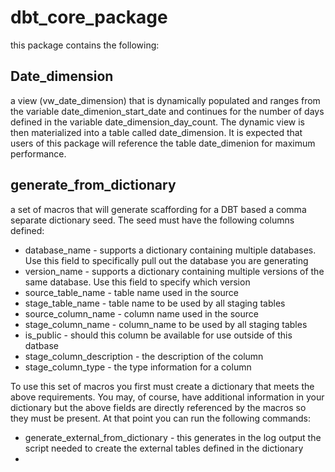 # dbt_core_package
this package contains the following:

## Date_dimension 
a view (vw_date_dimension) that is dynamically populated and ranges from the variable date_dimenion_start_date and continues for the number of days defined in the variable date_dimension_day_count. The dynamic view is then materialized into a table called date_dimension. It is expected that users of this package will reference the table date_dimenion for maximum performance.

## generate_from_dictionary
a set of macros that will generate scaffording for a DBT based a comma separate dictionary seed. The seed must have the following columns defined:
* database_name - supports a dictionary containing multiple databases. Use this field to specifically pull out the database you are generating
* version_name - supports a dictionary containing multiple versions of the same database. Use this field to specify which version
* source_table_name - table name used in the source
* stage_table_name - table name to be used by all staging tables
* source_column_name - column name used in the source
* stage_column_name - column_name to be used by all staging tables
* is_public - should this column be available for use outside of this datbase
* stage_column_description - the description of the column
* stage_column_type - the type information for a column

To use this set of macros you first must create a dictionary that meets the above requirements. You may, of course, have additional information in your dictionary but the above fields are directly referenced by the macros so they must be present. At that point you can run the following commands:
* generate_external_from_dictionary - this generates in the log output the script needed to create the external tables defined in the dictionary
* 
